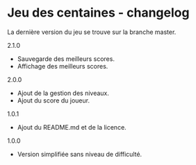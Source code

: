 # Jeu des centaines - changelog

La dernière version du jeu se trouve sur la branche master.

2.1.0

- Sauvegarde des meilleurs scores.
- Affichage des meilleurs scores.

2.0.0

- Ajout de la gestion des niveaux.
- Ajout du score du joueur.

1.0.1

- Ajout du README.md et de la licence.

1.0.0

- Version simplifiée sans niveau de difficulté.